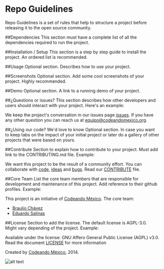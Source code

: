 Repo Guidelines
============

Repo Guidelines is a set of rules that help to structure a project before releasing it to the open source community.

##Dependencies
This section must have a complete list of all the dependencies required to run the project.

##Installation / Setup
This section is a step by step guide to install the project. An ordered list is recommended.

##Usage
Optional section. Describes how to use your project.

##Screenshots
Optional section. Add some cool screenshots of your project. Highly recommended.

##Demo
Optional section. A link to a running demo of your project.

##¿Questions or issues?
This section describes how other developers and users should interact with your project. Here's an example:

We keep the project's conversation in our issues page [issues](https://github.com/CodeandoMexico/repo-guidelines/issues). If you have any other question you can reach us at <equipo@codeandomexico.org>.

##¿Using our code? We'd love to know
Optional section. In case you want to keep tabs on the impact of your initial project or later do a gallery of other projects that were based on yours.

##Contribute
Section to explain how to contribute to your project. Must add link to the CONTRIBUTING.md file. Example:

We want this project to be the result of a community effort. You can collaborate with [code](https://github.com/CodeandoMexico/repo-guidelines/pulls), [ideas](https://github.com/CodeandoMexico/repo-guidelines/issues) and [bugs](https://github.com/CodeandoMexico/repo-guidelines/issues). Read our [CONTRIBUTE](/CONTRIBUTE) file.

##Core Team
List the core team members that are responsible for development and maintenance of this project. Add reference to their github profiles. Example:

This project is an initiative of [Codeando México](https://github.com/CodeandoMexico?tab=members).
The core team:
- [Braulio Chávez](https://github.com/HackerOfDreams)
- [Eduardo Salinas](https://github.com/lalo)

##License
Section to add the license. The default license is AGPL-3.0. Might vary depending of the project. Example:

Available under the license: GNU Affero General Public License (AGPL) v3.0. Read the document [LICENSE](/LICENSE) for more information

Created by [Codeando México](https://github.com/CodeandoMexico?tab=members), 2014.

![alt text](http://blog.codeandomexico.org/images/logo.png "Codeando México")

